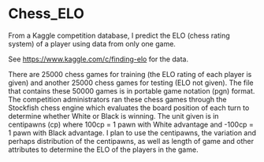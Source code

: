 Chess_ELO
=========

From a Kaggle competition database, I predict the ELO (chess rating system) of a player using data from only one game.

See https://www.kaggle.com/c/finding-elo for the data.

There are 25000 chess games for training (the ELO rating of each player is given) and another 25000 chess games for testing (ELO not given).
The file that contains these 50000 games is in portable game notation (pgn) format.
The competition administrators ran these chess games through the Stockfish chess engine which evaluates the board position of each turn to determine
whether White or Black is winning. The unit given is in centipawns (cp) where 100cp = 1 pawn with White advantage and -100cp = 1 pawn with Black advantage.
I plan to use the centipawns, the variation and perhaps distribution of the centipawns, as well as length of game and other attributes to determine the ELO of the players in the game.
